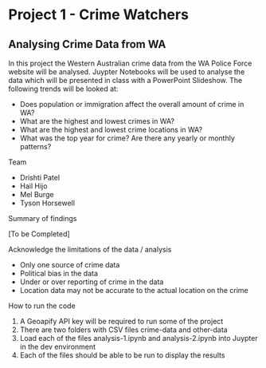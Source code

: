 # Project 1 - Crime Watchers

## Analysing Crime Data from WA

In this project the Western Australian crime data from the WA Police Force website will be analysed. Juypter Notebooks will be used to analyse the data which will be presented in class with a PowerPoint Slideshow. The following trends will be looked at:

* Does population or immigration affect the overall amount of crime in WA?
* What are the highest and lowest crimes in WA?
* What are the highest and lowest crime locations in WA?
* What was the top year for crime? Are there any yearly or monthly patterns?

Team

* Drishti Patel
* Hail Hijo
* Mel Burge
* Tyson Horsewell

Summary of findings

[To be Completed]

Acknowledge the limitations of the data / analysis

*	Only one source of crime data
*	Political bias in the data
*	Under or over reporting of crime in the data
*	Location data may not be accurate to the actual location on the crime

How to run the code

1. A Geoapify API key will be required to run some of the project
2. There are two folders with CSV files crime-data and other-data
3. Load each of the files analysis-1.ipynb and analysis-2.ipynb into Juypter in the dev environment
4. Each of the files should be able to be run to display the results